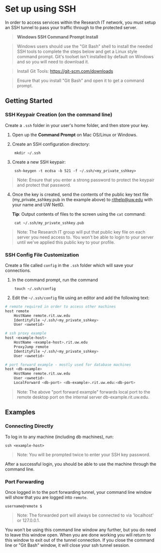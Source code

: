 # Set up using SSH

In order to access services within the Research IT network, you must setup an SSH tunnel to pass your traffic through to the protected server.

> **Windows SSH Command Prompt Install**

> Windows users should use the "Git Bash" shell to install the needed SSH tools to complete the steps below and get a Linux style command prompt. Git's toolset isn't installed by default on Windows and so you will need to download it.

> Install Git Tools: <a href="https://git-scm.com/downloads" target="_blank">https://git-scm.com/downloads</a>

> Ensure that you install "Git Bash" and open it to get a command prompt.

## Getting Started

### SSH Keypair Creation (on the command line)

Create a `.ssh` folder in your user's home folder, and then store your key.

1. Open up the **Command Prompt** on Mac OS/Linux or Windows.

2. Create an SSH configuration directory:

		mkdir ~/.ssh

3. Create a new SSH keypair:

		ssh-keygen -t ecdsa -b 521 -f ~/.ssh/<my_private_sshkey>
> Note: Ensure that you enter a strong password to protect the keypair and protect that password.

4. Once the key is created, send the contents of the public key text file (my_private_sshkey.pub in the example above) to <a href="mailto:rithelp@uw.edu">rithelp@uw.edu</a> with your name and UW NetID.

	**Tip**: Output contents of files to the screen using the `cat` command:
		
		cat ~/.ssh/my_private_sshkey.pub
> Note: The Research IT group will put that public key file on each server you need access to. You won't be able to login to your server until we've applied this public key to your profile.

### SSH Config File Customization

Create a file called `config` in the `.ssh` folder which will save your connections.

1. In the command prompt, run the command
	
		touch ~/.ssh/config

2. Edit the `~/.ssh/config` file using an editor and add the following text:
```bash
# remote required in order to access other machines
host remote 
    HostName remote.rit.uw.edu
    IdentityFile ~/.ssh/<my_private_sshkey>
    User <uwnetid>

# ssh proxy example 
host <example-host>
	HostName <example-host>.rit.uw.edu
	ProxyJump remote
	IdentityFile ~/.ssh/<my_private_sshkey>
	User <uwnetid>

# port forward example - mostly used for database machines
host <db-example>
	HostName remote.rit.uw.edu
	User <uwnetid>
	LocalForward <db-port> <db-example>.rit.uw.edu:<db-port>
```

> Note: The above "port forward example" forwards local port to the remote desktop port on the internal server db-example.rit.uw.edu.

## Examples

### Connecting Directly

To log in to any machine (including db machines), run:

	ssh <example-host>

> Note: You will be prompted twice to enter your SSH key password.

After a successful login, you should be able to use the machine through the command line.

### Port Forwarding

Once logged in to the port forwarding tunnel, your command line window will show that you are logged into `remote`.

	username@remote $

> Note: The forwarded port will always be connected to via 'localhost' or 127.0.0.1.

You won't be using this command line window any further, but you do need to leave this window open. When you are done working you will return to this window to exit out of the tunnel connection. If you close the command line or "Git Bash" window, it will close your ssh tunnel session.